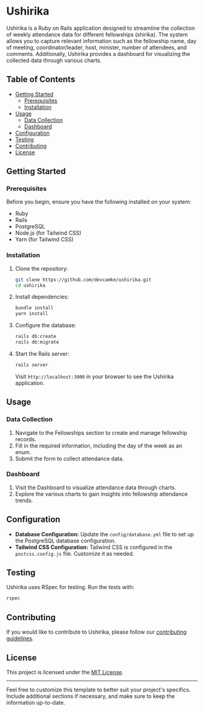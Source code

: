 # Ushirika

Ushirika is a Ruby on Rails application designed to streamline the collection of weekly attendance data for different fellowships (shirika). The system allows you to capture relevant information such as the fellowship name, day of meeting, coordinator/leader, host, minister, number of attendees, and comments. Additionally, Ushirika provides a dashboard for visualizing the collected data through various charts.

## Table of Contents

- [Getting Started](#getting-started)
  - [Prerequisites](#prerequisites)
  - [Installation](#installation)
- [Usage](#usage)
  - [Data Collection](#data-collection)
  - [Dashboard](#dashboard)
- [Configuration](#configuration)
- [Testing](#testing)
- [Contributing](#contributing)
- [License](#license)

## Getting Started

### Prerequisites

Before you begin, ensure you have the following installed on your system:

- Ruby
- Rails
- PostgreSQL
- Node.js (for Tailwind CSS)
- Yarn (for Tailwind CSS)

### Installation

1. Clone the repository:

   ```bash
   git clone https://github.com/devcamke/ushirika.git
   cd ushirika
   ```

2. Install dependencies:

   ```bash
   bundle install
   yarn install
   ```

3. Configure the database:

   ```bash
   rails db:create
   rails db:migrate
   ```

4. Start the Rails server:

   ```bash
   rails server
   ```

   Visit `http://localhost:3000` in your browser to see the Ushirika application.

## Usage

### Data Collection

1. Navigate to the Fellowships section to create and manage fellowship records.
2. Fill in the required information, including the day of the week as an enum.
3. Submit the form to collect attendance data.

### Dashboard

1. Visit the Dashboard to visualize attendance data through charts.
2. Explore the various charts to gain insights into fellowship attendance trends.

## Configuration

- **Database Configuration:** Update the `config/database.yml` file to set up the PostgreSQL database configuration.
- **Tailwind CSS Configuration:** Tailwind CSS is configured in the `postcss.config.js` file. Customize it as needed.

## Testing

Ushirika uses RSpec for testing. Run the tests with:

```bash
rspec
```

## Contributing

If you would like to contribute to Ushirika, please follow our [contributing guidelines](CONTRIBUTING.md).

## License

This project is licensed under the [MIT License](LICENSE).

---

Feel free to customize this template to better suit your project's specifics. Include additional sections if necessary, and make sure to keep the information up-to-date.
